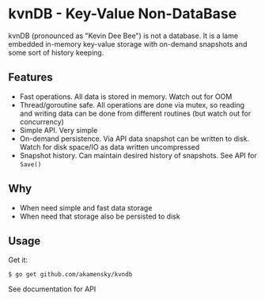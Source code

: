 # kvnDB - Key-Value Non-DataBase
kvnDB (pronounced as "Kevin Dee Bee") is not a database. It is a lame embedded in-memory key-value storage with on-demand snapshots
and some sort of history keeping.

## Features
* Fast operations. All data is stored in memory. Watch out for OOM
* Thread/goroutine safe. All operations are done via mutex, so reading and writing data can be done from different routines (but watch out for concurrency)
* Simple API. Very simple
* On-demand persistence. Via API data snapshot can be written to disk. Watch for disk space/IO as data written uncompressed
* Snapshot history. Can maintain desired history of snapshots. See API for `Save()`

## Why
* When need simple and fast data storage
* When need that storage also be persisted to disk

## Usage
Get it:
```shell
$ go get github.com/akamensky/kvndb
```
See documentation for API
